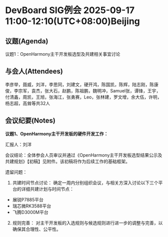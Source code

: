 # DevBoard SIG例会 2025-09-17 11:00-12:10(UTC+08:00)Beijing

## 议题(Agenda)

议题1：OpenHarmony主干开发板选型及共建相关事宜讨论

## 与会人(Attendees)

李彦举，聂威，刘洋，李思同，刘建文，硬开鸿，陈国凯，陈辉，陆志刚，陈康俊，李宗军，袁杰，张大石，赵鹏，陈祖鹏，魏明冲，Samuel张，谭锋，王宇，付清鑫，周凯，王旭，张海江，张勇赛，Leo，张林建，罗文增，余大伍，许明，杨志超，高耸等共32人

## 会议纪要(Notes)

**议题1、OpenHarmony主干开发板的硬件开发工作：**

汇报人：刘洋

会议结论：全体参会人员审议并通过《OpenHarmony主干开发板选型结果公示及共建规划》【初稿】见附件。该初稿将作为后续工作的基础框架。

遗留问题：

1. 共建时间节点讨论： 确定一周内分别组织会议，与相关方深入讨论以下三个平台的详细共建计划与时间节点：

- 展锐P7885平台
- 瑞芯微RK3588平台
- 飞腾D3000M平台

2. 规则完善： 对主干开发板的入选规则与候选规则进行进一步的调整与完善，以确保其合理性、公平性。

